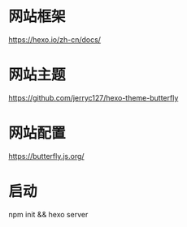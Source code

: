 # 网站框架
https://hexo.io/zh-cn/docs/

# 网站主题
https://github.com/jerryc127/hexo-theme-butterfly

# 网站配置
https://butterfly.js.org/

# 启动
npm init && hexo server

